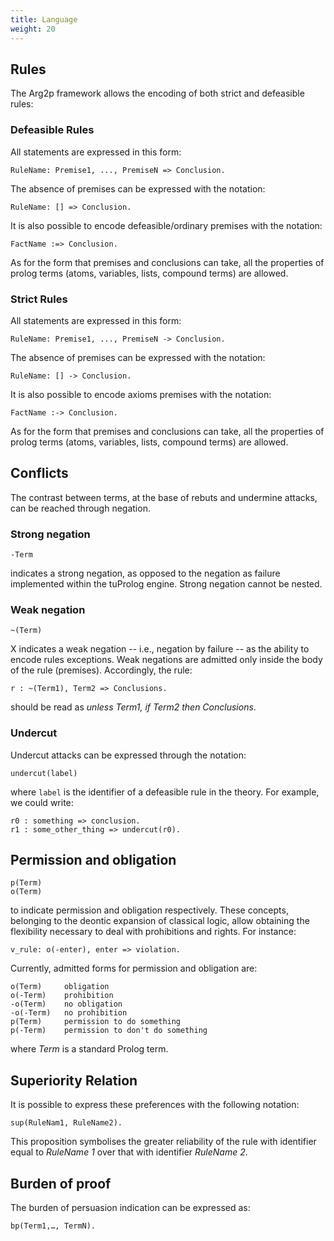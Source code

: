 ```yaml
---
title: Language
weight: 20
---
```


## Rules

The Arg2p framework allows the encoding of both strict and defeasible rules:

### Defeasible Rules

All statements are expressed in this form:

    RuleName: Premise1, ..., PremiseN => Conclusion.

The absence of premises can be expressed with the notation:

    RuleName: [] => Conclusion.

It is also possible to encode defeasible/ordinary premises with the notation:

    FactName :=> Conclusion.

As for the form that premises and conclusions can take, all the properties of prolog terms (atoms, variables, lists, compound terms) are allowed.

### Strict Rules

All statements are expressed in this form:

    RuleName: Premise1, ..., PremiseN -> Conclusion.

The absence of premises can be expressed with the notation:

    RuleName: [] -> Conclusion.

It is also possible to encode axioms premises with the notation:

    FactName :-> Conclusion.

As for the form that premises and conclusions can take, all the properties of prolog terms (atoms, variables, lists, compound terms) are allowed.

## Conflicts

The contrast between terms, at the base of rebuts and undermine attacks, can be reached through negation.

### Strong negation

    -Term

indicates a strong negation, as opposed to the negation as failure implemented within the tuProlog engine. Strong negation cannot be nested.

### Weak negation

    ~(Term)

X indicates a weak negation -- i.e., negation by failure -- as the ability to encode rules exceptions. 
Weak negations are admitted only inside the body of the rule (premises). Accordingly, the rule:

    r : ~(Term1), Term2 => Conclusions.

should be read as _unless Term1, if Term2 then Conclusions_.

### Undercut

Undercut attacks can be expressed through the notation:

    undercut(label)

where `label` is the identifier of a defeasible rule in the theory.
For example, we could write:
    
    r0 : something => conclusion.
    r1 : some_other_thing => undercut(r0).

## Permission and obligation

    p(Term)
    o(Term)

to indicate permission and obligation respectively. These concepts, belonging to the deontic expansion of classical logic, allow obtaining the flexibility necessary to deal with prohibitions and rights. For instance:

    v_rule: o(-enter), enter => violation.

Currently, admitted forms for permission and obligation are:

    o(Term)     obligation
    o(-Term)    prohibition
    -o(Term)    no obligation
    -o(-Term)   no prohibition
    p(Term)     permission to do something
    p(-Term)    permission to don't do something

where _Term_ is a standard Prolog term.

## Superiority Relation

It is possible to express these preferences with the following notation:


    sup(RuleNam1, RuleName2).


This proposition symbolises the greater reliability of the rule with identifier equal to _RuleName 1_ over that with identifier _RuleName 2_.

## Burden of proof

The burden of persuasion indication can be expressed as:

    bp(Term1,…, TermN).
